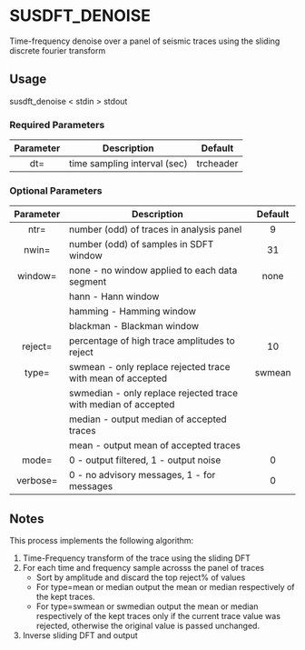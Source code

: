 # SUSDFT_DENOISE 
Time-frequency denoise over a panel of seismic traces using the sliding discrete fourier transform 
 
## Usage 
   susdft_denoise < stdin > stdout 
 
### Required Parameters 
| Parameter | Description                                     | Default       |
|:---------:| ----------------------------------------------- |:-------------:|
| dt=       | time sampling interval (sec)                    | trcheader     |
                                                                               
### Optional Parameters                                                        
| Parameter | Description                                     | Default       |
|:---------:| ----------------------------------------------- |:-------------:|
| ntr=      | number (odd) of traces in analysis panel        | 9             |
| nwin=     | number (odd) of samples in SDFT window          | 31            |
| window=   | none - no window applied to each data segment   | none          |
|           | hann - Hann window                              |               |
|           | hamming - Hamming window                        |               |
|           | blackman - Blackman window                      |               |
| reject=   | percentage of high trace amplitudes to reject   | 10            |
| type=     | swmean - only replace rejected trace with mean of accepted  | swmean |
|           | swmedian - only replace rejected trace with median of accepted |     |
|           | median - output median of accepted traces       |                    |
|           | mean - output mean of accepted traces           |                    |
| mode=     | 0 - output filtered, 1 - output noise           | 0             |
| verbose=  | 0 - no advisory messages, 1 - for messages      | 0             |
 
## Notes 
This process implements the following algorithm: 
 
1. Time-Frequency transform of the trace using the sliding DFT 
2. For each time and frequency sample acrosss the panel of traces 
    - Sort by amplitude and discard the top reject% of values 
    - For type=mean or median output the mean or median respectively of the kept traces. 
    - For type=swmean or swmedian output the mean or median respectively of the kept traces       only if the current trace value was rejected, otherwise the original value is passed unchanged. 
3. Inverse sliding DFT and output 
 
